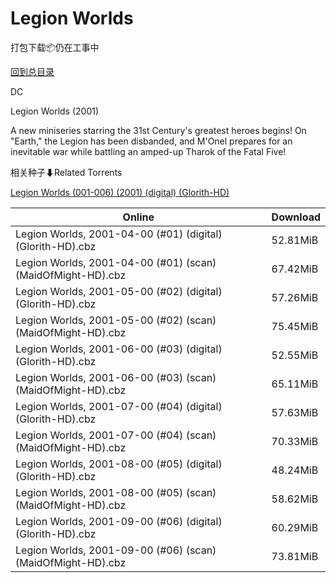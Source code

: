 # Legion Worlds

打包下载📦仍在工事中

[回到总目录](/Catalogs.md)

DC

Legion Worlds (2001)

A new miniseries starring the 31st Century's greatest heroes begins! On "Earth," the Legion has been disbanded, and M'Onel prepares for an inevitable war while battling an amped-up Tharok of the Fatal Five!





相关种子⬇Related Torrents

[Legion Worlds (001-006) (2001) (digital) (Glorith-HD)](https://github.com/alicewish/markdown/blob/master/torrent/Legion-Worlds--001-006---2001---digital---Glorith-HD.md)

Online | Download
--- | ---
Legion Worlds, 2001-04-00 (#01) (digital) (Glorith-HD).cbz | 52.81MiB
Legion Worlds, 2001-04-00 (#01) (scan) (MaidOfMight-HD).cbz | 67.42MiB
Legion Worlds, 2001-05-00 (#02) (digital) (Glorith-HD).cbz | 57.26MiB
Legion Worlds, 2001-05-00 (#02) (scan) (MaidOfMight-HD).cbz | 75.45MiB
Legion Worlds, 2001-06-00 (#03) (digital) (Glorith-HD).cbz | 52.55MiB
Legion Worlds, 2001-06-00 (#03) (scan) (MaidOfMight-HD).cbz | 65.11MiB
Legion Worlds, 2001-07-00 (#04) (digital) (Glorith-HD).cbz | 57.63MiB
Legion Worlds, 2001-07-00 (#04) (scan) (MaidOfMight-HD).cbz | 70.33MiB
Legion Worlds, 2001-08-00 (#05) (digital) (Glorith-HD).cbz | 48.24MiB
Legion Worlds, 2001-08-00 (#05) (scan) (MaidOfMight-HD).cbz | 58.62MiB
Legion Worlds, 2001-09-00 (#06) (digital) (Glorith-HD).cbz | 60.29MiB
Legion Worlds, 2001-09-00 (#06) (scan) (MaidOfMight-HD).cbz | 73.81MiB